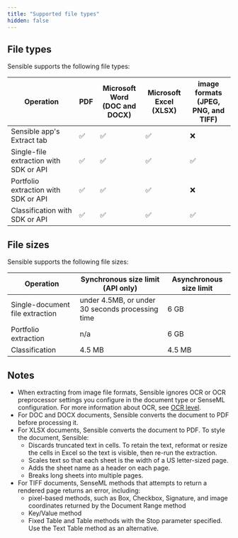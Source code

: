 ```yaml
---
title: "Supported file types"
hidden: false
---
```


## File types

Sensible supports the following file types:

| Operation                              | PDF  | Microsoft Word<br/> (DOC and DOCX) | Microsoft Excel<br/>(XLSX) | image formats<br/>(JPEG, PNG, and TIFF) |
| -------------------------------------- | ---- | ---------------------------------- | --------------------------------------- | --------------------------------------- |
| Sensible app's Extract tab    | ✅    | ✅                                  | ✅                                 | ❌                                       |
| Single-file extraction with SDK or API | ✅    | ✅                                  | ✅                                 | ✅                                       |
| Portfolio extraction with SDK or API   | ✅    | ✅                                  | ✅                                 | ❌                                       |
| Classification with SDK or API         | ✅    | ✅                                  | ✅                                 | ✅                                       |

## File sizes

Sensible supports the following file sizes:

| Operation              | Synchronous size limit (API only)                | Asynchronous size limit |
| ---------------------- | ------------------------------------------------ | ----------------------- |
| Single-document file extraction | under 4.5MB, or under 30 seconds processing time | 6 GB                    |
| Portfolio extraction   | n/a                                              | 6 GB                    |
| Classification         | 4.5 MB                                           | 4.5 MB                  |

## Notes

- When extracting from image file formats, Sensible ignores OCR or OCR preprocessor settings you configure in the document type or SenseML configuration. For more information about OCR, see [OCR level](doc:ocr-level).
- For DOC and DOCX documents, Sensible converts the document to PDF before processing it.
- For XLSX documents, Sensible converts the document to PDF. To style the document, Sensible:
     - Discards truncated text in cells. To retain the text, reformat or resize the cells in Excel so the text is visible, then re-run the extraction.
     - Scales text so that each sheet is the width of a US letter-sized page.
     - Adds the sheet name as a header on each page.
     - Breaks long sheets into multiple pages. 
- For TIFF documents, SenseML methods that attempts to return a rendered page returns an error, including:
     - pixel-based methods, such as Box, Checkbox, Signature, and image coordinates returned by the Document Range method
     - Key/Value method
     - Fixed Table and Table methods with the Stop parameter specified. Use the Text Table method as an alternative.

